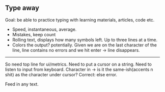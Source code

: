 ## Type away

Goal: be able to practice typing with learning materials, articles, code etc. 
- Speed, instantaneous, average. 
- Mistakes, keep count
- Rolling text, displays how many symbols left. Up to three lines at a time.
- Colors the output? potentially. Given we are on the last character of the line, line contains no errors and we hit enter -> line disappears.
---

So need top line for ui/metrics. 
Need to put a cursor on a string.
Need to listen to input from keyboard. 
Character in -> is it the same-ish(accents n shit) as the character under cursor? Correct: else error. 

Feed in any text. 
